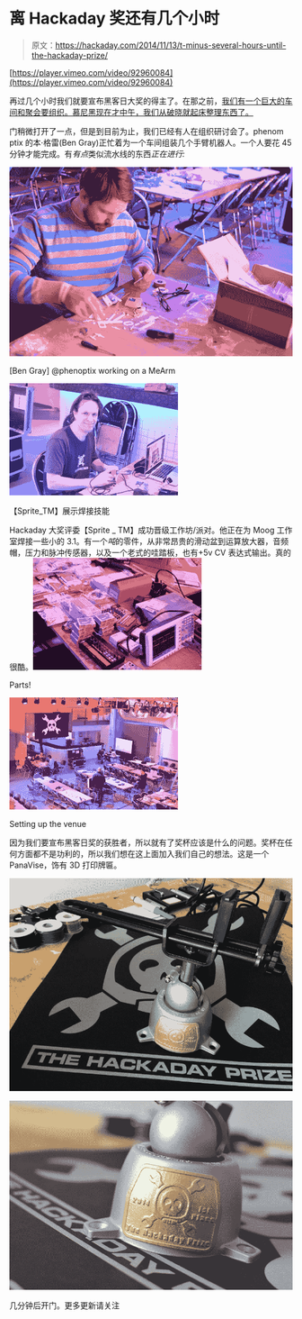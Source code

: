 # 离 Hackaday 奖还有几个小时

> 原文：<https://hackaday.com/2014/11/13/t-minus-several-hours-until-the-hackaday-prize/>

[https://player.vimeo.com/video/92960084](https://player.vimeo.com/video/92960084)

再过几个小时我们就要宣布黑客日大奖的得主了。在那之前，[我们有一个巨大的车间和聚会要组织。慕尼黑现在才中午，我们从破晓就起床整理东西了。](http://hackadaymunich.com/)

门稍微打开了一点，但是到目前为止，我们已经有人在组织研讨会了。phenom ptix 的本·格雷(Ben Gray)正忙着为一个车间组装几个手臂机器人。一个人要花 45 分钟才能完成。有*有点*类似流水线的东西*正在进行:*

![DSC_0102](img/550b934a8423ec6dc08cdb2e45f2c17c.png)

[Ben Gray] @phenoptix working on a MeArm

![DSC_0097](img/440e2d9cda0c3e2eba2a86d0622ac050.png)

【Sprite_TM】展示焊接技能

Hackaday 大奖评委【Sprite _ TM】成功晋级工作坊/派对。他正在为 Moog 工作室焊接一些小的 3.1。有一个*吨*的零件，从非常昂贵的滑动盆到运算放大器，音频帽，压力和脉冲传感器，以及一个老式的哇踏板，也有+5v CV 表达式输出。真的很酷。![DSC_0101](img/eee0a23967829883c05fc51e7900b169.png)

Parts!

![DSC_0103](img/72f201010160ccc0e1d0af8d6d9dab82.png)

Setting up the venue

因为我们要宣布黑客日奖的获胜者，所以就有了奖杯应该是什么的问题。奖杯在任何方面都不是功利的，所以我们想在这上面加入我们自己的想法。这是一个 PanaVise，饰有 3D 打印牌匾。

![unnamed](img/b405cb5ae7a02675c535bac1f9620afb.png)

![DSC_0105](img/a9f44591fcb6dead6aea59eef310335c.png)

几分钟后开门。更多更新请关注
